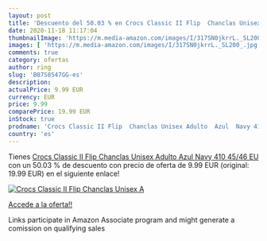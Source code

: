 ```yaml
---
layout: post
title: 'Descuento del 50.03 % en Crocs Classic II Flip  Chanclas Unisex A'
date: 2020-11-18 11:17:04
thumbnailImage: 'https://m.media-amazon.com/images/I/317SN0jkrrL._SL200_.jpg'
images: [ 'https://m.media-amazon.com/images/I/317SN0jkrrL._SL200_.jpg' ]
comments: true
category: ofertas
author: ring
slug: 'B07S8547GG-es'
description:
actualPrice: 9.99 EUR
currency: EUR
price: 9.99
comparePrice: 19.99 EUR
inStock: true
prodname: 'Crocs Classic II Flip  Chanclas Unisex Adulto  Azul  Navy 410   45/46 EU'
country: 'es'
---
```


Tienes [Crocs Classic II Flip  Chanclas Unisex Adulto  Azul  Navy 410   45/46 EU](https://www.amazon.es/dp/B07S8547GG/?tag=tolees-21) con un 50.03 % de descuento con precio de oferta de 9.99 EUR (original: 19.99 EUR) en el siguiente enlace!

[![Crocs Classic II Flip  Chanclas Unisex A](https://m.media-amazon.com/images/I/317SN0jkrrL._SL200_.jpg)](https://www.amazon.es/dp/B07S8547GG/?tag=tolees-21)

[Accede a la oferta!!](https://www.amazon.es/dp/B07S8547GG/?tag=tolees-21)

Links participate in Amazon Associate program and might generate a comission on qualifying sales


